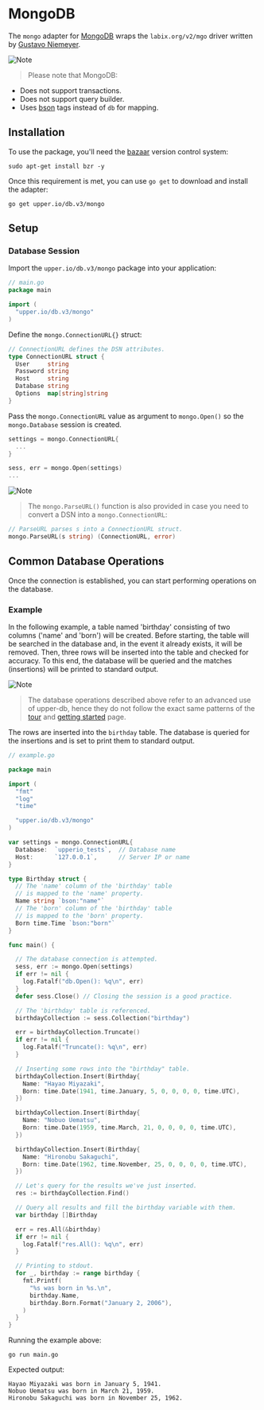 # MongoDB

The `mongo` adapter for [MongoDB][3] wraps the `labix.org/v2/mgo` driver
written by [Gustavo Niemeyer][1].

![Note](https://github.com/LizGoro90/db-tour/tree/master/static/img)
> Please note that MongoDB:

* Does not support transactions.
* Does not support query builder.
* Uses [bson][4] tags instead of `db` for mapping.

## Installation

To use the package, you'll need the [bazaar][2] version control system:

```
sudo apt-get install bzr -y
```

Once this requirement is met, you can use `go get` to download and install the adapter:

```
go get upper.io/db.v3/mongo
```

## Setup
### Database Session

Import the `upper.io/db.v3/mongo` package into your application:

```go
// main.go
package main

import (
  "upper.io/db.v3/mongo"
)
```

Define the `mongo.ConnectionURL{}` struct:

```go
// ConnectionURL defines the DSN attributes.
type ConnectionURL struct {
  User     string
  Password string
  Host     string
  Database string
  Options  map[string]string
}
```

Pass the `mongo.ConnectionURL` value as argument to `mongo.Open()` so the `mongo.Database` session is created.

```go
settings = mongo.ConnectionURL{
  ...
}

sess, err = mongo.Open(settings)
...
```

![Note](https://github.com/LizGoro90/db-tour/tree/master/static/img)
> The `mongo.ParseURL()` function is also provided in case you need to convert a DSN into a `mongo.ConnectionURL`:

```go
// ParseURL parses s into a ConnectionURL struct.
mongo.ParseURL(s string) (ConnectionURL, error)
```

## Common Database Operations
Once the connection is established, you can start performing operations on the database.

### Example
In the following example, a table named 'birthday' consisting of two columns ('name' and 'born') will be created. Before starting, the table will be searched in the database and, in the event it already exists, it will be removed. Then, three rows will be inserted into the table and checked for accuracy. To this end, the database will be queried and the matches (insertions) will be printed to standard output. 

![Note](https://github.com/LizGoro90/db-tour/tree/master/static/img)
> The database operations described above refer to an advanced use of upper-db, hence they do not follow the exact same patterns of the [tour](https://tour.upper.io/welcome/01) and [getting started](https://upper.io/db.v3/getting-started) page.

The rows are inserted into the `birthday` table. The database is queried for the insertions and is set to print them to standard output.

```go
// example.go

package main

import (
  "fmt"
  "log"
  "time"

  "upper.io/db.v3/mongo"
)

var settings = mongo.ConnectionURL{
  Database:  `upperio_tests`,  // Database name
  Host:      `127.0.0.1`,      // Server IP or name
}

type Birthday struct {
  // The 'name' column of the 'birthday' table
  // is mapped to the 'name' property.
  Name string `bson:"name"`
  // The 'born' column of the 'birthday' table
  // is mapped to the 'born' property.
  Born time.Time `bson:"born"`
}

func main() {

  // The database connection is attempted.
  sess, err := mongo.Open(settings)
  if err != nil {
    log.Fatalf("db.Open(): %q\n", err)
  }
  defer sess.Close() // Closing the session is a good practice.

  // The 'birthday' table is referenced.
  birthdayCollection := sess.Collection("birthday")

  err = birthdayCollection.Truncate()
  if err != nil {
    log.Fatalf("Truncate(): %q\n", err)
  }

  // Inserting some rows into the "birthday" table.
  birthdayCollection.Insert(Birthday{
    Name: "Hayao Miyazaki",
    Born: time.Date(1941, time.January, 5, 0, 0, 0, 0, time.UTC),
  })

  birthdayCollection.Insert(Birthday{
    Name: "Nobuo Uematsu",
    Born: time.Date(1959, time.March, 21, 0, 0, 0, 0, time.UTC),
  })

  birthdayCollection.Insert(Birthday{
    Name: "Hironobu Sakaguchi",
    Born: time.Date(1962, time.November, 25, 0, 0, 0, 0, time.UTC),
  })

  // Let's query for the results we've just inserted.
  res := birthdayCollection.Find()

  // Query all results and fill the birthday variable with them.
  var birthday []Birthday

  err = res.All(&birthday)
  if err != nil {
    log.Fatalf("res.All(): %q\n", err)
  }

  // Printing to stdout.
  for _, birthday := range birthday {
    fmt.Printf(
      "%s was born in %s.\n",
      birthday.Name,
      birthday.Born.Format("January 2, 2006"),
    )
  }
}
```

Running the example above:

```
go run main.go
```

Expected output:

```
Hayao Miyazaki was born in January 5, 1941.
Nobuo Uematsu was born in March 21, 1959.
Hironobu Sakaguchi was born in November 25, 1962.
```

[1]: http://labix.org/v2/mgo
[2]: http://bazaar.canonical.com/en/
[3]: http://www.mongodb.org/
[4]: http://labix.org/gobson
[5]: http://godoc.org/upper.io/db.v3#IDSetter
[6]: http://godoc.org/upper.io/db.v3/mongo#ObjectIdIDSetter
